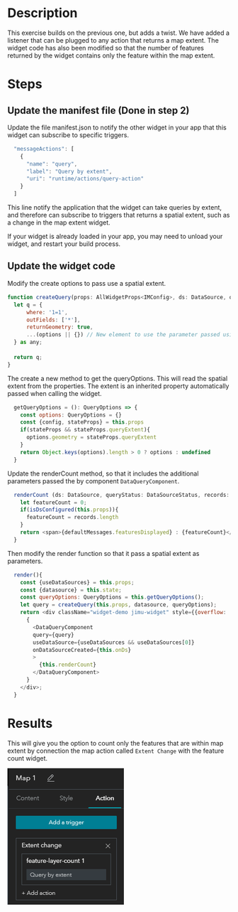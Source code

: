 # Description

This exercise builds on the previous one, but adds a twist. We have added a listener that can be plugged to any action that returns a map extent. The widget code has also been modified so that the number of features returned by the widget contains only the feature within the map extent.

# Steps

## Update the manifest file (Done in step 2)

Update the file manifest.json to notify the other widget in your app that this widget can subscribe to specific triggers.

```javascript
  "messageActions": [
    {
      "name": "query",
      "label": "Query by extent",
      "uri": "runtime/actions/query-action"
    }
  ]
  ```

  This line notify the application that the widget can take queries by extent, and therefore can subscribe to triggers that returns a spatial extent, such as a change in the map extent widget.

  If your widget is already loaded in your app, you may need to unload your widget, and restart your build process.


  ## Update the widget code

  Modify the create options to pass use a spatial extent.

  ```javascript
  function createQuery(props: AllWidgetProps<IMConfig>, ds: DataSource, options?: QueryOptions): any{  
    let q = {
        where: '1=1',
        outFields: ['*'],
        returnGeometry: true,
        ...(options || {}) // New element to use the parameter passed using the parameter options.
    } as any;
    
    return q;
  }
  ```

The create a new method to get the queryOptions. This will read the spatial extent from the properties. The extent is an inherited property automatically passed when calling the widget.

```javascript
  getQueryOptions = (): QueryOptions => {
    const options: QueryOptions = {}
    const {config, stateProps} = this.props
    if(stateProps && stateProps.queryExtent){
      options.geometry = stateProps.queryExtent
    }
    return Object.keys(options).length > 0 ? options : undefined
  }
```


Update the renderCount method, so that it includes the additional parameters passed the by component `DataQueryComponent`.

```javascript
  renderCount (ds: DataSource, queryStatus: DataSourceStatus, records: DataRecord[]) {
    let featureCount = 0;
    if(isDsConfigured(this.props)){
      featureCount = records.length
    }
    return <span>{defaultMessages.featuresDisplayed} : {featureCount}</span>
  }
```


Then modify the render function so that it pass a spatial extent as parameters.

```javascript
  render(){
    const {useDataSources} = this.props;
    const {datasource} = this.state;
    const queryOptions: QueryOptions = this.getQueryOptions();
    let query = createQuery(this.props, datasource, queryOptions);
    return <div className="widget-demo jimu-widget" style={{overflow: 'auto'}}>
      {        
        <DataQueryComponent 
        query={query} 
        useDataSource={useDataSources && useDataSources[0]}
        onDataSourceCreated={this.onDs}
        >
          {this.renderCount}
        </DataQueryComponent>
      }
    </div>;
  }
```

# Results

This will give you the option to count only the features that are within map extent by connection the map action called `Extent Change` with the feature count widget.

![Map Actions](./../images/map-action.png)